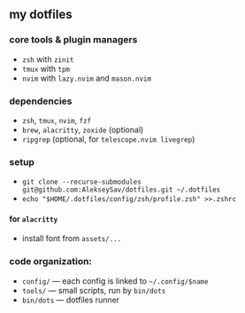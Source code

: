 ## my dotfiles

### core tools & plugin managers

- `zsh` with `zinit`
- `tmux` with `tpm`
- `nvim` with `lazy.nvim` and `mason.nvim`

### dependencies

- `zsh`, `tmux`, `nvim`, `fzf`
- `brew`, `alacritty`, `zoxide` (optional)
- `ripgrep` (optional, for `telescope.nvim livegrep`)

### setup

- `git clone --recurse-submodules git@github.com:AlekseySav/dotfiles.git ~/.dotfiles`
- `echo "$HOME/.dotfiles/config/zsh/profile.zsh" >>.zshrc`

#### for `alacritty`

- install font from `assets/...`

### code organization:
- `config/` &mdash; each config is linked to `~/.config/$name`
- `tools/` &mdash; small scripts, run by `bin/dots`
- `bin/dots` &mdash; dotfiles runner
